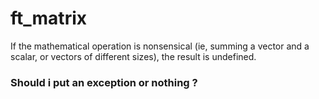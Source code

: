 # ft_matrix

If the mathematical operation is nonsensical (ie, summing a vector and a scalar, or vectors of different sizes), the result is undefined.
### Should i put an exception or nothing ?